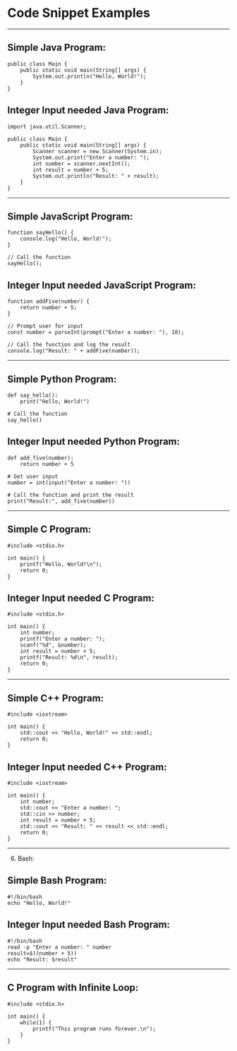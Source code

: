 # Code Snippet Examples
---

## Simple Java Program:
```
public class Main {
    public static void main(String[] args) {
        System.out.println("Hello, World!");
    }
}

```

## Integer Input needed Java Program:
```
import java.util.Scanner;

public class Main {
    public static void main(String[] args) {
        Scanner scanner = new Scanner(System.in);
        System.out.print("Enter a number: ");
        int number = scanner.nextInt();
        int result = number + 5;
        System.out.println("Result: " + result);
    }
}
```
---

## Simple JavaScript Program:
```
function sayHello() {
    console.log("Hello, World!");
}

// Call the function
sayHello();

```

## Integer Input needed JavaScript Program:
```
function addFive(number) {
    return number + 5;
}

// Prompt user for input
const number = parseInt(prompt("Enter a number: "), 10);

// Call the function and log the result
console.log("Result: " + addFive(number));

```
---

## Simple Python Program:
```
def say_hello():
    print("Hello, World!")

# Call the function
say_hello()

```

## Integer Input needed Python Program:
```
def add_five(number):
    return number + 5

# Get user input
number = int(input("Enter a number: "))

# Call the function and print the result
print("Result:", add_five(number))

```
---

## Simple C Program:
```
#include <stdio.h>

int main() {
    printf("Hello, World!\n");
    return 0;
}

```

## Integer Input needed C Program:
```
#include <stdio.h>

int main() {
    int number;
    printf("Enter a number: ");
    scanf("%d", &number);
    int result = number + 5;
    printf("Result: %d\n", result);
    return 0;
}

```
---

## Simple C++ Program:
```
#include <iostream>

int main() {
    std::cout << "Hello, World!" << std::endl;
    return 0;
}

```

## Integer Input needed C++ Program:
```
#include <iostream>

int main() {
    int number;
    std::cout << "Enter a number: ";
    std::cin >> number;
    int result = number + 5;
    std::cout << "Result: " << result << std::endl;
    return 0;
}
```
---

6. Bash:

## Simple Bash Program:
```
#!/bin/bash
echo "Hello, World!"

```

## Integer Input needed Bash Program:
```
#!/bin/bash
read -p "Enter a number: " number
result=$((number + 5))
echo "Result: $result"

```
---

## C Program with Infinite Loop:
```
#include <stdio.h>

int main() {
    while(1) {
        printf("This program runs forever.\n");
    }
}
```